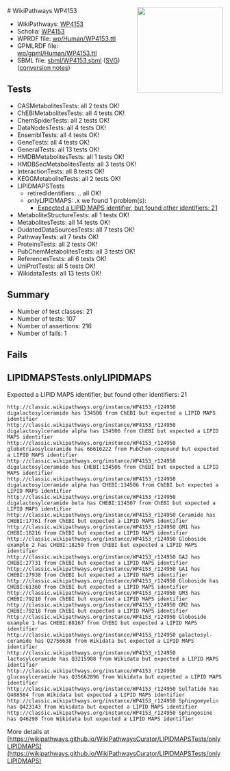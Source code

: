 <img style="float: right; width: 200px" src="../logo.png" />
# WikiPathways WP4153

* WikiPathways: [WP4153](https://identifiers.org/wikipathways:WP4153)
* Scholia: [WP4153](https://scholia.toolforge.org/wikipathways/WP4153)
* WPRDF file: [wp/Human/WP4153.ttl](../wp/Human/WP4153.ttl)
* GPMLRDF file: [wp/gpml/Human/WP4153.ttl](../wp/gpml/Human/WP4153.ttl)
* SBML file: [sbml/WP4153.sbml](../sbml/WP4153.sbml) ([SVG](../sbml/WP4153.svg)) ([conversion notes](../sbml/WP4153.txt))

## Tests
* CASMetabolitesTests: all 2 tests OK!
* ChEBIMetabolitesTests: all 4 tests OK!
* ChemSpiderTests: all 2 tests OK!
* DataNodesTests: all 4 tests OK!
* EnsemblTests: all 4 tests OK!
* GeneTests: all 4 tests OK!
* GeneralTests: all 13 tests OK!
* HMDBMetabolitesTests: all 1 tests OK!
* HMDBSecMetabolitesTests: all 3 tests OK!
* InteractionTests: all 8 tests OK!
* KEGGMetaboliteTests: all 2 tests OK!
* LIPIDMAPSTests
    * retiredIdentifiers: .. all OK!
    * onlyLIPIDMAPS: .x we found 1 problem(s):
        * [Expected a LIPID MAPS identifier, but found other identifiers: 21](#d0bfb698)
* MetaboliteStructureTests: all 1 tests OK!
* MetabolitesTests: all 14 tests OK!
* OudatedDataSourcesTests: all 7 tests OK!
* PathwayTests: all 7 tests OK!
* ProteinsTests: all 2 tests OK!
* PubChemMetabolitesTests: all 3 tests OK!
* ReferencesTests: all 6 tests OK!
* UniProtTests: all 5 tests OK!
* WikidataTests: all 13 tests OK!


## Summary

* Number of test classes: 21
* Number of tests: 107
* Number of assertions: 216
* Number of fails: 1

## Fails

<a name="d0bfb698" />

## LIPIDMAPSTests.onlyLIPIDMAPS

Expected a LIPID MAPS identifier, but found other identifiers: 21
```
http://classic.wikipathways.org/instance/WP4153_r124950 digalactosylceramide has 134506 from ChEBI but expected a LIPID MAPS identifier
http://classic.wikipathways.org/instance/WP4153_r124950 digalactosylceramide alpha has 134506 from ChEBI but expected a LIPID MAPS identifier
http://classic.wikipathways.org/instance/WP4153_r124950 globotriaosylceramide has 66616222 from PubChem-compound but expected a LIPID MAPS identifier
http://classic.wikipathways.org/instance/WP4153_r124950 digalactosylceramide has CHEBI:134506 from ChEBI but expected a LIPID MAPS identifier
http://classic.wikipathways.org/instance/WP4153_r124950 digalactosylceramide alpha has CHEBI:134506 from ChEBI but expected a LIPID MAPS identifier
http://classic.wikipathways.org/instance/WP4153_r124950 digalactosylceramide beta has CHEBI:134507 from ChEBI but expected a LIPID MAPS identifier
http://classic.wikipathways.org/instance/WP4153_r124950 Ceramide has CHEBI:17761 from ChEBI but expected a LIPID MAPS identifier
http://classic.wikipathways.org/instance/WP4153_r124950 GM1 has CHEBI:18216 from ChEBI but expected a LIPID MAPS identifier
http://classic.wikipathways.org/instance/WP4153_r124950 Globoside example 2 has CHEBI:18259 from ChEBI but expected a LIPID MAPS identifier
http://classic.wikipathways.org/instance/WP4153_r124950 GA2 has CHEBI:27731 from ChEBI but expected a LIPID MAPS identifier
http://classic.wikipathways.org/instance/WP4153_r124950 GA1 has CHEBI:27938 from ChEBI but expected a LIPID MAPS identifier
http://classic.wikipathways.org/instance/WP4153_r124950 Globoside has CHEBI:61360 from ChEBI but expected a LIPID MAPS identifier
http://classic.wikipathways.org/instance/WP4153_r124950 GM3 has CHEBI:79210 from ChEBI but expected a LIPID MAPS identifier
http://classic.wikipathways.org/instance/WP4153_r124950 GM2 has CHEBI:79218 from ChEBI but expected a LIPID MAPS identifier
http://classic.wikipathways.org/instance/WP4153_r124950 Globoside example 1 has CHEBI:88167 from ChEBI but expected a LIPID MAPS identifier
http://classic.wikipathways.org/instance/WP4153_r124950 galactosyl-ceramide has Q2756638 from Wikidata but expected a LIPID MAPS identifier
http://classic.wikipathways.org/instance/WP4153_r124950 lactosylceramide has Q3215908 from Wikidata but expected a LIPID MAPS identifier
http://classic.wikipathways.org/instance/WP4153_r124950 glucosylceramide has Q35662896 from Wikidata but expected a LIPID MAPS identifier
http://classic.wikipathways.org/instance/WP4153_r124950 Sulfatide has Q408584 from Wikidata but expected a LIPID MAPS identifier
http://classic.wikipathways.org/instance/WP4153_r124950 Sphingomyelin has Q423143 from Wikidata but expected a LIPID MAPS identifier
http://classic.wikipathways.org/instance/WP4153_r124950 Sphingosine has Q46298 from Wikidata but expected a LIPID MAPS identifier
```

More details at [https://wikipathways.github.io/WikiPathwaysCurator/LIPIDMAPSTests/onlyLIPIDMAPS](https://wikipathways.github.io/WikiPathwaysCurator/LIPIDMAPSTests/onlyLIPIDMAPS)


